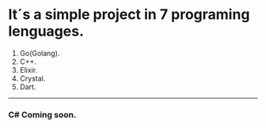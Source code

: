 # It´s a simple project in 7 programing lenguages.
1. Go(Golang).
2. C++.
3. Elixir.
4. Crystal.
5. Dart.
---
### C# Coming soon.
